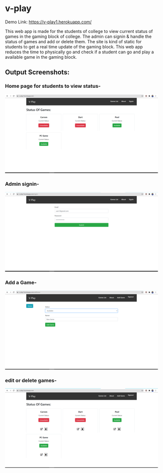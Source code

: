 # v-play

Demo Link: https://v-play1.herokuapp.com/

This web app is made for the students of college to view current status of games in the gaming block of college. The admin can signin & handle the status of games and add or delete them. The site is kind of static for students to get a real time update of the gaming block. This web app reduces the time to physically go and check if a student can go and play a available game in the gaming block.

## Output Screenshots:

### Home page for students to view status-

![home page](https://github.com/ab-abhi-1303/v-play/blob/master/output/home.PNG)

### Admin signin-

![admin signin](https://github.com/ab-abhi-1303/v-play/blob/master/output/admin%20signin.PNG)

### Add a Game-

![Add game](https://github.com/ab-abhi-1303/v-play/blob/master/output/add%20game.PNG)

### edit or delete games-

![manage games](https://github.com/ab-abhi-1303/v-play/blob/master/output/manage%20games.PNG)
